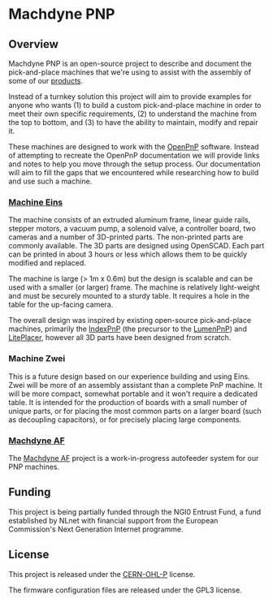 # Machdyne PNP

## Overview

Machdyne PNP is an open-source project to describe and document the pick-and-place machines that we're using to assist with the assembly of some of our [products](https://machdyne.com).

Instead of a turnkey solution this project will aim to provide examples for anyone who wants (1) to build a custom pick-and-place machine in order to meet their own specific requirements, (2) to understand the machine from the top to bottom, and (3) to have the ability to maintain, modify and repair it.

These machines are designed to work with the [OpenPnP](https://github.com/openpnp/openpnp) software. Instead of attempting to recreate the OpenPnP documentation we will provide links and notes to help you move through the setup process. Our documentation will aim to fill the gaps that we encountered while researching how to build and use such a machine.

### [Machine Eins](machines/eins)

The machine consists of an extruded aluminum frame, linear guide rails, stepper motors, a vacuum pump, a solenoid valve, a controller board, two cameras and a number of 3D-printed parts. The non-printed parts are commonly available. The 3D parts are designed using OpenSCAD. Each part can be printed in about 3 hours or less which allows them to be quickly modified and replaced.

The machine is large (> 1m x 0.6m) but the design is scalable and can be used with a smaller (or larger) frame. The machine is relatively light-weight and must be securely mounted to a sturdy table. It requires a hole in the table for the up-facing camera.

The overall design was inspired by existing open-source pick-and-place machines, primarily the [IndexPnP](https://www.youtube.com/watch?v=YynPThPrJ0o) (the precursor to the [LumenPnP](https://github.com/opulo-inc/lumenpnp)) and [LitePlacer](https://github.com/openpnp/openpnp/wiki/LitePlacer), however all 3D parts have been designed from scratch.

### Machine Zwei

This is a future design based on our experience building and using Eins. Zwei will be more of an assembly assistant than a complete PnP machine. It will be more compact, somewhat portable and it won't require a dedicated table. It is intended for the production of boards with a small number of unique parts, or for placing the most common parts on a larger board (such as decoupling capacitors), or for precisely placing large components.

### [Machdyne AF](https://github.com/machdyne/af)

The [Machdyne AF](https://github.com/machdyne/af) project is a work-in-progress autofeeder system for our PNP machines.

## Funding

This project is being partially funded through the NGI0 Entrust Fund, a fund established by NLnet with financial support from the European Commission's Next Generation Internet programme.

## License

This project is released under the [CERN-OHL-P](LICENSE.txt) license.

The firmware configuration files are released under the GPL3 license.
